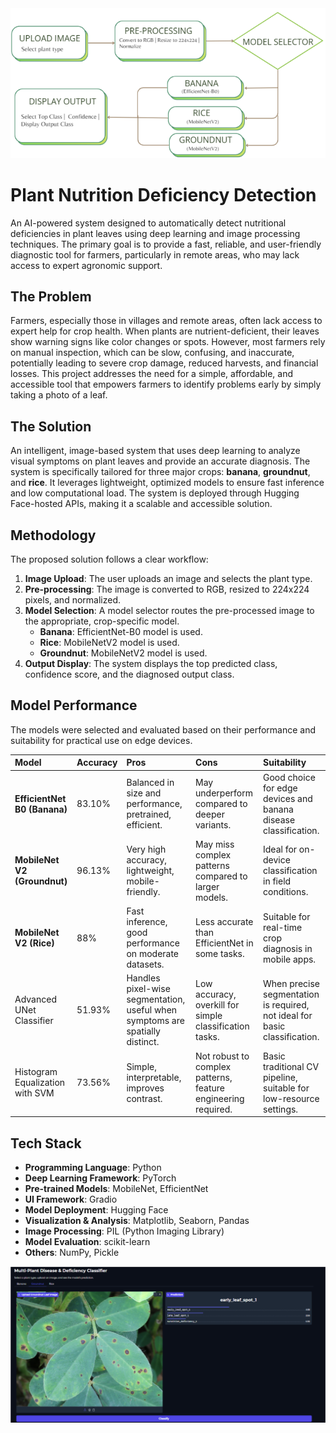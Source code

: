 <img src="Docs/Screenshot from 2025-08-20 20-00-07.png">

# Plant Nutrition Deficiency Detection

An AI-powered system designed to automatically detect nutritional deficiencies in plant leaves using deep learning and image processing techniques. The primary goal is to provide a fast, reliable, and user-friendly diagnostic tool for farmers, particularly in remote areas, who may lack access to expert agronomic support.

## The Problem

Farmers, especially those in villages and remote areas, often lack access to expert help for crop health. When plants are nutrient-deficient, their leaves show warning signs like color changes or spots. However, most farmers rely on manual inspection, which can be slow, confusing, and inaccurate, potentially leading to severe crop damage, reduced harvests, and financial losses. This project addresses the need for a simple, affordable, and accessible tool that empowers farmers to identify problems early by simply taking a photo of a leaf.

## The Solution

An intelligent, image-based system that uses deep learning to analyze visual symptoms on plant leaves and provide an accurate diagnosis. The system is specifically tailored for three major crops: **banana**, **groundnut**, and **rice**. It leverages lightweight, optimized models to ensure fast inference and low computational load. The system is deployed through Hugging Face-hosted APIs, making it a scalable and accessible solution.

## Methodology

The proposed solution follows a clear workflow:

1.  **Image Upload**: The user uploads an image and selects the plant type.
2.  **Pre-processing**: The image is converted to RGB, resized to 224x224 pixels, and normalized.
3.  **Model Selection**: A model selector routes the pre-processed image to the appropriate, crop-specific model.
      * **Banana**: EfficientNet-B0 model is used.
      * **Rice**: MobileNetV2 model is used.
      * **Groundnut**: MobileNetV2 model is used.
4.  **Output Display**: The system displays the top predicted class, confidence score, and the diagnosed output class.

## Model Performance

The models were selected and evaluated based on their performance and suitability for practical use on edge devices.

| Model | Accuracy | Pros | Cons | Suitability |
| :--- | :--- | :--- | :--- | :--- |
| **EfficientNet B0 (Banana)** | 83.10%  | Balanced in size and performance, pretrained, efficient. | May underperform compared to deeper variants. | Good choice for edge devices and banana disease classification. |
| **MobileNet V2 (Groundnut)** | 96.13%  | Very high accuracy, lightweight, mobile-friendly. | May miss complex patterns compared to larger models. | Ideal for on-device classification in field conditions. |
| **MobileNet V2 (Rice)** | 88%  | Fast inference, good performance on moderate datasets. | Less accurate than EfficientNet in some tasks. | Suitable for real-time crop diagnosis in mobile apps. |
| Advanced UNet Classifier | 51.93%  | Handles pixel-wise segmentation, useful when symptoms are spatially distinct. | Low accuracy, overkill for simple classification tasks. | When precise segmentation is required, not ideal for basic classification. |
| Histogram Equalization with SVM | 73.56%  | Simple, interpretable, improves contrast. | Not robust to complex patterns, feature engineering required. | Basic traditional CV pipeline, suitable for low-resource settings. |

## Tech Stack

  * **Programming Language**: Python 
  * **Deep Learning Framework**: PyTorch 
  * **Pre-trained Models**: MobileNet, EfficientNet 
  * **UI Framework**: Gradio 
  * **Model Deployment**: Hugging Face 
  * **Visualization & Analysis**: Matplotlib, Seaborn, Pandas 
  * **Image Processing**: PIL (Python Imaging Library) 
  * **Model Evaluation**: scikit-learn 
  * **Others**: NumPy, Pickle

<img src="Docs/Screenshot from 2025-08-20 20-00-29.png">
